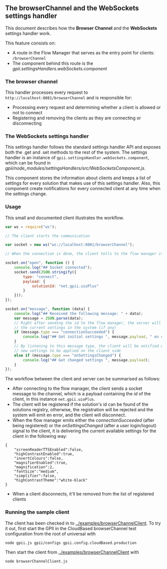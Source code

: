 ## The browserChannel and the WebSockets settings handler

This document describes how the __Browser Channel__ and the __WebSockets__ settings handler work.

This feature consists on:
* A route in the Flow Manager that serves as the entry point for clients: `/browserChannel`
* The component behind this route is the _gpii.settingsHandlers.webSockets.component_

### The browser channel
This handler processes every request to `http://localhost:8081/browserChannel` and is responsible for:
* Processing every request and determining whether a client is allowed or not to connect
* Registering and removing the clients as they are connecting or disconnecting

### The WebSockets settings handler

This settings handler follows the standard settings handler API and exposes both the .get and .set methods to the rest of the system.
The settings handler is an instance of `gpii.settingsHandler.webSockets.component`, which can be found in _gpii/node_modules/settingsHandlers/src/WebSocketsComponent.js_.

This component stores the information about clients and keeps a list of settings for every solution that makes use of this settings handler.
Also, this component create notifications for every connected client at any time when the settings change.

### Usage

This small and documented client illustrates the workflow.

```javascript
var ws = require("ws");

// The client starts the communication

var socket = new ws("ws://localhost:8081/browserChannel");

// When the connection is done, the client tells to the flow manager its id

socket.on("open", function () {
    console.log("## Socket connected");
    socket.send(JSON.stringify({
        type: "connect",
        payload: {
            solutionId: "net.gpii.uioPlus"
        }
    }));
});

socket.on("message", function (data) {
    console.log("## Received the following message: " + data);
    var message = JSON.parse(data);
    // Right after sending the id to the flow manager, the server will return back
    // the current settings in the system (if any)
    if (message.type === "connectionSucceeded") {
        console.log("## Got initial settings ", message.payload, " on connection");
    }
    // By listening to this message type, the client will be notified when the system has
    // new settings to be applied on the client side
    else if (message.type === "onSettingsChanged") {
        console.log("## Got changed settings ", message.payload);
    }
});
```

The workflow between the client and server can be summarised as follows:

* After connecting to the flow manager, the client sends a socket message to the channel, which is a payload containing the *id* of the client, in this instance `net.gpii.uioPlus`.
* The client will be registered if the solution's id can be found of the solutions registry, otherwise, the registration will be rejected and the system will emit en error, and the client will disconnect.
* When the flow manager emits either the _connectionSucceeded_ (after being registered) or the _onSettingsChanged_ (after a user login/logout) signal to the client, it is delivering the current available settings for the client in the following way:
```
{
    "screenReaderTTSEnabled":false,
    "highContrastEnabled":true,
    "invertColours":false,
    "magnifierEnabled":true,
    "magnification":2,
    "fontSize":"medium",
    "simplifier":false,
    "highContrastTheme":"white-black"
}
```
* When a client disconnects, it'll be removed from the list of registered clients

### Running the sample client

The client has been checked in to [../examples/browserChannelClient](../examples/browserChannelClient). To try it out, first
start the GPII in the CloudBased browserChannel test configuration from the root of universal with

    node gpii.js gpii/configs gpii.config.cloudBased.production

Then start the client from [../examples/browserChannelClient](../examples/browserChannelClient) with

    node browserChannelClient.js
